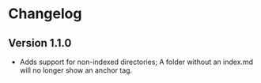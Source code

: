 # Changelog

## Version 1.1.0

- Adds support for non-indexed directories; A folder without an index.md will no longer show an anchor tag.

